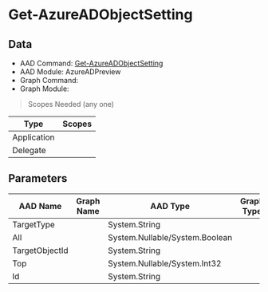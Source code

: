 # Get-AzureADObjectSetting

## Data

+ AAD Command: [Get-AzureADObjectSetting](https://docs.microsoft.com/en-us/powershell/module/AzureADPreview/Get-AzureADObjectSetting)
+ AAD Module: AzureADPreview
+ Graph Command: 
+ Graph Module: 

> Scopes Needed (any one)

|Type|Scopes|
|---|---|
|Application||
|Delegate||

## Parameters

|AAD Name|Graph Name|AAD Type|Graph Type|Infos|
|---|---|---|---|---|
|TargetType||System.String|||
|All||System.Nullable/System.Boolean|||
|TargetObjectId||System.String|||
|Top||System.Nullable/System.Int32|||
|Id||System.String|||

